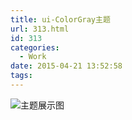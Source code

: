 ```yaml
---
title: ui-ColorGray主题
url: 313.html
id: 313
categories:
  - Work
date: 2015-04-21 13:52:58
tags:
---
```


![主题展示图](http://www.psdpi.com/blog/wp-content/uploads/2015/12/陈永康展示图.jpg)